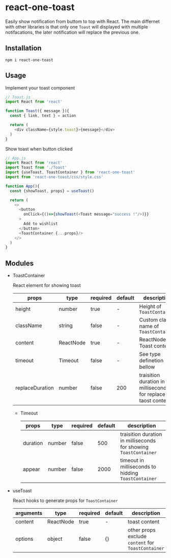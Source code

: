 # react-one-toast

Easily show notification from buttom to top with React.
The main differnet with other libraries is that only one `Toast` will displayed with multiple notifacations, the later notification will replace the previous one. 

## Installation
```
npm i react-one-toast
```

## Usage

Implement your toast component
```js
// Toast.js
import React from 'react'

function Toast({ message }){
  const { link, text } = action

  return (
    <div className={style.toast}>{message}</div>
  )
}
```

Show toast when button clicked 
```js
// App.js
import React from 'react'
import Toast from './Toast'
import {useToast, ToastContainer } from 'react-one-toast'
import from 'react-one-toast/css/style.css'

function App(){
  const {showToast, props} = useToast()

  return (
    <>
      <button
        onClick={()=>{showToast(<Toast message="success !"/>)}}
      >
        Add to wishlist
      </button>
      <ToastContainer {...props}/>
    </>
  )
}
```

## Modules
- ToastContainer
  
  React element for showing toast

  | props | type | required | default | description |
  | --- | --- | --- | --- | --- |
  | height | number | true | - | Height of `ToastContainer`  |
  | className	| string |	false | - | Custom class name of `ToastContainer` |
  | content	| ReactNode | true | - | ReactNode of Toast content |
  | timeout	| Timeout |	false | - | See type definetion bellow |
  | replaceDuration	| number | false | 200 | traisition duration in milliseconds for replace taost content |

  - Timeout

    | props | type | required | default | description |
    | --- | --- | --- | --- | --- |
    | duration | number | false | 500 | traisition duration in milliseconds for showing `ToastContainer`  |
    | appear	| number |	false | 2000 | timeout in milliseconds to hidding `ToastContainer` |
  
- useToast

  React hooks to generate props for `ToastContainer`

  | arguments | type | required | default | description |
  | --- | --- | --- | --- | --- |
  | content | ReactNode | true | - | toast content |
  | options	| object |	false | {} | other props exclude `content` for `ToastContainer` |